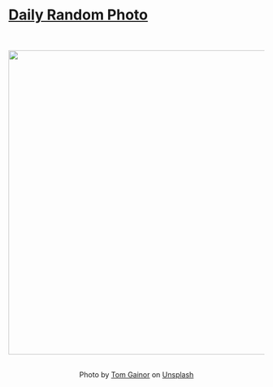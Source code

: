 # [Daily Random Photo](https://www.dailyrandomphoto.com/)

<div align="center">
  <br>
  <br>
  <a href="https://www.dailyrandomphoto.com/p/2024/2024-09-04/"><img src="https://images.unsplash.com/photo-1724268509269-cd2c9bd9bef3?crop=entropy&cs=tinysrgb&fit=max&fm=jpg&ixid=M3w3NzUwOHwwfDF8cmFuZG9tfHx8fHx8fHx8MTcyNTQxMDIxM3w&ixlib=rb-4.0.3&q=80&w=1080" width="600px"></a>
  <br>
  <br>
  <p class="has-text-grey">Photo by <a href="https://unsplash.com/@its_tgain?utm_source=Daily%20Random%20Photo&amp;utm_medium=referral" target="_blank" rel="noopener noreferrer">Tom Gainor</a> on <a href="https://unsplash.com/photos/a-tree-growing-out-of-a-crack-in-the-side-of-a-mountain-rbDPLBr0Ut0?utm_source=Daily%20Random%20Photo&amp;utm_medium=referral" target="_blank" rel="noopener noreferrer">Unsplash</a></p>
</div>
